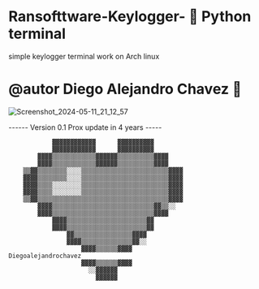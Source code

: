 # Ransofttware-Keylogger- 🤬 Python terminal 
simple keylogger  terminal work  on  Arch linux 
# @autor Diego Alejandro Chavez  🤬
![Screenshot_2024-05-11_21_12_57](https://github.com/SSHXDEVdiegoalejandrosmtp/Ransofttware-Keylogger-/assets/169316076/fb15a927-9180-4428-9d37-9c4cce8eabd7)

 ------ Version  0.1 Prox update in 4 years  -----
                                                         
                ▓▓▓▓▓▓▓▓▓▓▓▓      ▓▓▓▓▓▓▓▓▓▓                
                ▓▓▓▓▓▓▓▓▓▓▓▓      ▓▓▓▓▓▓▓▓▓▓                
            ▓▓▓▓▒▒▒▒▒▒▒▒▒▒▒▒▓▓▓▓▓▓▒▒▒▒▒▒▒▒▒▒▓▓▓▓            
            ▓▓▓▓▒▒▒▒▒▒▒▒▒▒▒▒▓▓▓▓▓▓▒▒▒▒▒▒▒▒▒▒▓▓▓▓            
        ▒▒▓▓▒▒▒▒▒▒▒▒░░░░▒▒▒▒▒▒▒▒▒▒▒▒▒▒▒▒▒▒▒▒▒▒▒▒▓▓▓▓        
        ▓▓▓▓▒▒▒▒▒▒▒▒░░░░▒▒▒▒▒▒▒▒▒▒▒▒▒▒▒▒▒▒▒▒▒▒▒▒▓▓▓▓        
        ▓▓▓▓▒▒▒▒░░░░░░░░▒▒▒▒▒▒▒▒▒▒▒▒▒▒▒▒▒▒▒▒▒▒▒▒▓▓▓▓        
        ▓▓▓▓▒▒▒▒░░░░░░░░▒▒▒▒▒▒▒▒▒▒▒▒▒▒▒▒▒▒▒▒▒▒▒▒▓▓▓▓        
        ▒▒▓▓▒▒▒▒▒▒▒▒▒▒▒▒▒▒▒▒▒▒▒▒▒▒▒▒▒▒▒▒▒▒▒▒▒▒▒▒▓▓▓▓        
            ▓▓▓▓▒▒▒▒▒▒▒▒▒▒▒▒▒▒▒▒▒▒▒▒▒▒▒▒▒▒▒▒▓▓▒▒░░          
            ▓▓▓▓▒▒▒▒▒▒▒▒▒▒▒▒▒▒▒▒▒▒▒▒▒▒▒▒▒▒▒▒▓▓▓▓            
                ▓▓▓▓▒▒▒▒▒▒▒▒▒▒▒▒▒▒▒▒▒▒▒▒▒▒▓▓                
                ▓▓▓▓▒▒▒▒▒▒▒▒▒▒▒▒▒▒▒▒▒▒▒▒▒▒▓▓                
                    ▓▓▒▒▒▒▒▒▒▒▒▒▒▒▒▒▒▒▓▓▓▓                  
                    ▓▓▓▓▒▒▒▒▒▒▒▒▒▒▒▒▒▒▓▓░░                  
                        ▓▓▓▓▒▒▒▒▒▒▓▓▓▓                      Diegoalejandrochavez 
                        ▓▓▓▓▒▒▒▒▒▒▓▓▓▓                      
                          ░░▓▓▓▓▓▓                          
                            ▓▓▓▓▓▓                    

